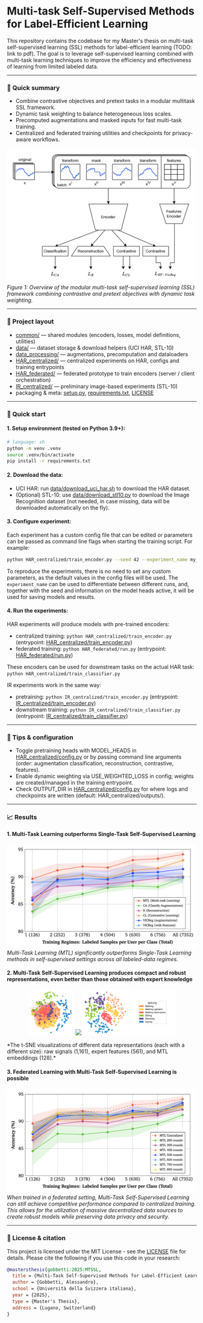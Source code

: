 # Multi-task Self-Supervised Methods for Label-Efficient Learning

This repository contains the codebase for my Master's thesis on multi-task self-supervised learning (SSL) methods for label-efficient learning (TODO: link to pdf). The goal is to leverage self-supervised learning combined with multi-task learning techniques to improve the efficiency and effectiveness of learning from limited labeled data.

---

### 🎯 Quick summary
- Combine contrastive objectives and pretext tasks in a modular multitask SSL framework.
- Dynamic task weighting to balance heterogeneous loss scales.
- Precomputed augmentations and masked inputs for fast multi-task training.
- Centralized and federated training utilities and checkpoints for privacy-aware workflows.

![Multi-task SSL Framework](resources/MTL-architecture.png)
*Figure 1: Overview of the modular multi-task self-supervised learning (SSL) framework combining contrastive and pretext objectives with dynamic task weighting.*

---

### 📁 Project layout
- [common/](common/) — shared modules (encoders, losses, model definitions, utilities)
- [data/](data/) — dataset storage & download helpers (UCI HAR, STL-10)
- [data_processing/](data_processing/) — augmentations, precomputation and dataloaders
- [HAR_centralized/](HAR_centralized/) — centralized experiments on HAR, configs and training entrypoints
- [HAR_federated/](HAR_federated/) — federated prototype to train encoders (server / client orchestration)
- [IR_centralized/](IR_centralized/) — preliminary image-based experiments (STL-10)
- packaging & meta: [setup.py](setup.py), [requirements.txt](requirements.txt), [LICENSE](LICENSE)

---

### 🚀 Quick start

#### 1. Setup environment (tested on Python 3.9+):
```sh
# language: sh
python -m venv .venv
source .venv/bin/activate
pip install -r requirements.txt
```


#### 2. Download the data:
- UCI HAR: run [data/download_uci_har.sh](data/download_uci_har.sh) to download the HAR dataset.
- (Optional) STL-10: use [data/download_stl10.py](data/download_stl10.py) to download the Image Recognition dataset (not needed, in case missing, data will be downloaded automatically on the fly).

#### 3. Configure experiment:
Each experiment has a custom config file that can be edited or parameters can be passed as command line flags when starting the training script.
For example:
```sh
python HAR_centralized/train_encoder.py --seed 42 --experiment_name my_experiment_name
```
To reproduce the experiments, there is no need to set any custom parameters, as the default values in the config files will be used. The `experiment_name` can be used to differentiate between different runs, and, together with the seed and information on the model heads active, it will be used for saving models and results.

#### 4. Run the experiments:

HAR experiments will produce models with pre-trained encoders:
- centralized training: `python HAR_centralized/train_encoder.py` (entrypoint: [HAR_centralized/train_encoder.py](HAR_centralized/train_encoder.py))
- federated training: `python HAR_federated/run.py` (entrypoint: [HAR_federated/run.py](HAR_federated/run.py))

These encoders can be used for downstream tasks on the actual HAR task:
`python HAR_centralized/train_classifier.py`

IR experiments work in the same way:
- pretraining: `python IR_centralized/train_encoder.py` (entrypoint: [IR_centralized/train_encoder.py](IR_centralized/train_encoder.py))
- downstream training: `python IR_centralized/train_classifier.py` (entrypoint: [IR_centralized/train_classifier.py](IR_centralized/train_classifier.py))

---

### 🧭 Tips & configuration
- Toggle pretraining heads with MODEL_HEADS in [HAR_centralized/config.py](HAR_centralized/config.py) or by passing command line arguments (order: augmentation classification, reconstruction, contrastive, features).
- Enable dynamic weighting via USE_WEIGHTED_LOSS in config; weights are created/managed in the training entrypoint.
- Check OUTPUT_DIR in [HAR_centralized/config.py](HAR_centralized/config.py) for where logs and checkpoints are written (default: HAR_centralized/outputs/).

---

### 📈 Results 

#### 1. Multi-Task Learning outperforms Single-Task Self-Supervised Learning

![MTL-vs-STL](resources/MTL-vs-STL.png)
*Multi-Task Learning (MTL) significantly outperforms Single-Task Learning methods in self-supervised settings across all labeled-data regimes.*

#### 2. Multi-Task Self-Supervised Learning produces compact and robust representations, even better than those obtained with expert knowledge

<p align="center">
  <img src="resources/tsne_all_activity_raw.png" width="24%"/>
  <img src="resources/tsne_all_activity_features.png" width="24%"/>
  <img src="resources/tsne_all_activity_embeddings.png" width="24%"/>
  <img src="resources/tsne_all_activity_legend.png" width="24%"/>
</p>
*The t-SNE visualizations of different data representations (each with a different size): raw signals (1,161), expert features (561), and MTL embeddings (128).*

#### 3. Federated Learning with Multi-Task Self-Supervised Learning is possible
![Federated Learning](resources/FL.png)
*When trained in a federated setting, Multi-Task Self-Supervised Learning can still achieve competitive performance compared to centralized training. This allows for the utilization of massive decentralized data sources to create robust models while preserving data privacy and security.*

---

### 🧾 License & citation
This project is licensed under the MIT License - see the [LICENSE](LICENSE) file for details.
Please cite the following if you use this code in your research:
```bibtex
@mastersthesis{gobbetti:2025:MTSSL,
  title = {Multi-Task Self-Supervised Methods for Label-Efficient Learning},
  author = {Gobbetti, Alessandro},
  school = {Università della Svizzera italiana},
  year = {2025},
  type = {Master's Thesis},
  address = {Lugano, Switzerland}
}
```

